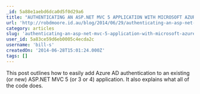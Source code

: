 ```yaml
---
_id: 5a88e1aebd6dca0d5f0d29a6
title: "AUTHENTICATING AN ASP.NET MVC 5 APPLICATION WITH MICROSOFT AZURE ACTIVE DIRECTORY"
url: 'http://robdmoore.id.au/blog/2014/06/29/authenticating-an-asp-net-mvc-5-application-with-microsoft-azure-active-directory/'
category: articles
slug: 'authenticating-an-asp-net-mvc-5-application-with-microsoft-azure-active-directory'
user_id: 5a83ce59d6eb0005c4ecda2c
username: 'bill-s'
createdOn: '2014-06-28T15:01:24.000Z'
tags: []
---
```


This post outlines how to easily add Azure AD authentication to an existing (or new) ASP.NET MVC 5 (or 3 or 4) application. It also explains what all of the code does.
